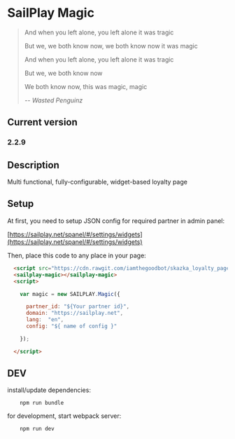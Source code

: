 # SailPlay Magic

> And when you left alone, you left alone it was tragic
>
> But we, we both know now, we both know now it was magic
>
> And when you left alone, you left alone it was tragic
>
> But we, we both know now
>
> We both know now, this was magic, magic
>
> -- <cite>Wasted Penguinz</cite>

## Current version

### 2.2.9

## Description

Multi functional, fully-configurable, widget-based loyalty page

## Setup

At first, you need to setup JSON config for required partner in admin panel:

[https://sailplay.net/spanel/#/settings/widgets](https://sailplay.net/spanel/#/settings/widgets)

Then, place this code to any place in your page:

```html
  <script src="https://cdn.rawgit.com/iamthegoodbot/skazka_loyalty_page/2.2.9/dist/prod/sailplay-magic.js"></script>
  <sailplay-magic></sailplay-magic>
  <script>

    var magic = new SAILPLAY.Magic({

      partner_id: "${Your partner id}",
      domain: "https://sailplay.net",
      lang:  "en",
      config: "${ name of config }"

    });

  </script>
```

## DEV

install/update dependencies:
```shell
    npm run bundle
```

for development, start webpack server:

```shell
    npm run dev    
```
